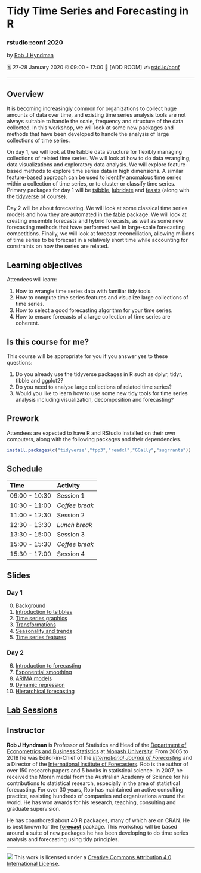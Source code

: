 Tidy Time Series and Forecasting in R
================

### rstudio::conf 2020

by [Rob J Hyndman](https://robjhyndman.com)

:spiral_calendar: 27-28 January 2020
:alarm_clock:     09:00 - 17:00
:hotel:           \[ADD ROOM\]
:writing_hand:    [rstd.io/conf](http://rstd.io/conf)

-----

## Overview

It is becoming increasingly common for organizations to collect huge amounts of data over time, and existing time series analysis tools are not always suitable to handle the scale, frequency and structure of the data collected. In this workshop, we will look at some new packages and methods that have been developed to handle the analysis of large collections of time series.

On day 1, we will look at the tsibble data structure for flexibly managing collections of related time series. We will look at how to do data wrangling, data visualizations and exploratory data analysis. We will explore feature-based methods to explore time series data in high dimensions. A similar feature-based approach can be used to identify anomalous time series within a collection of time series, or to cluster or classify time series. Primary packages for day 1 will be [tsibble](https://cran.r-project.org/package=tsibble), [lubridate](https://cran.r-project.org/package=lubridate) and [feasts](https://cran.r-project.org/package=feasts) (along with the [tidyverse](http://tidyverse.org) of course).

Day 2 will be about forecasting. We will look at some classical time series models and how they are automated in the [fable](https://cran.r-project.org/package=fable) package. We will look at creating ensemble forecasts and hybrid forecasts, as well as some new forecasting methods that have performed well in large-scale forecasting competitions. Finally, we will look at forecast reconciliation, allowing millions of time series to be forecast in a relatively short time while accounting for constraints on how the series are related.

## Learning objectives

Attendees will learn:

1. How to wrangle time series data with familiar tidy tools.
2. How to compute time series features and visualize large collections of time series.
3. How to select a good forecasting algorithm for your time series.
4. How to ensure forecasts of a large collection of time series are coherent.

## Is this course for me?

This course will be appropriate for you if you answer yes to these questions:

1. Do you already use the tidyverse packages in R such as dplyr, tidyr, tibble and ggplot2?
2. Do you need to analyse large collections of related time series?
3. Would you like to learn how to use some new tidy tools for time series analysis including visualization, decomposition and forecasting?

## Prework

Attendees are expected to have R and RStudio installed on their own computers, along with the following packages and their dependencies.

```r
install.packages(c("tidyverse","fpp3","readxl","GGally","sugrrants"))
```

## Schedule

| Time          | Activity         |
| :------------ | :--------------- |
| 09:00 - 10:30 | Session 1        |
| 10:30 - 11:00 | *Coffee break*   |
| 11:00 - 12:30 | Session 2        |
| 12:30 - 13:30 | *Lunch break*    |
| 13:30 - 15:00 | Session 3        |
| 15:00 - 15:30 | *Coffee break*   |
| 15:30 - 17:00 | Session 4        |


## Slides

### Day 1

  0. [Background](https://github.com/rstudio-conf-2020/time-series-forecasting/raw/master/materials/0-intro.pdf)
  1. [Introduction to tsibbles](https://github.com/rstudio-conf-2020/time-series-forecasting/raw/master/materials/1-tsibbles.pdf)
  2. [Time series graphics](https://github.com/rstudio-conf-2020/time-series-forecasting/raw/master/materials/2-graphics.pdf)
  3. [Transformations](https://github.com/rstudio-conf-2020/time-series-forecasting/raw/master/materials/3-transformations.pdf)
  4. [Seasonality and trends](https://github.com/rstudio-conf-2020/time-series-forecasting/raw/master/materials/4-decompositions.pdf)
  5. [Time series features](https://github.com/rstudio-conf-2020/time-series-forecasting/raw/master/materials/5-feasts.pdf)

### Day 2

  6. [Introduction to forecasting](https://github.com/rstudio-conf-2020/time-series-forecasting/raw/master/materials/6-fable.pdf)
  7. [Exponential smoothing](https://github.com/rstudio-conf-2020/time-series-forecasting/raw/master/materials/7-ets.pdf)
  8. [ARIMA models](https://github.com/rstudio-conf-2020/time-series-forecasting/raw/master/materials/8-arima.pdf)
  9. [Dynamic regression](https://github.com/rstudio-conf-2020/time-series-forecasting/raw/master/materials/9-dynamic-regression.pdf)
  10. [Hierarchical forecasting](https://github.com/rstudio-conf-2020/time-series-forecasting/raw/master/materials/10-reconciliation.pdf)

## [Lab Sessions](https://github.com/rstudio-conf-2020/time-series-forecasting/blob/master/Labs.md)

## Instructor

**Rob J Hyndman** is Professor of Statistics and Head of the [Department of Econometrics and Business Statistics](http://business.monash.edu/econometrics-and-business-statistics) at [Monash University](https://www.monash.edu). From 2005 to 2018 he was Editor-in-Chief of the *[International Journal of Forecasting](http://ijf.forecasters.org/)* and a Director of the [International Institute of Forecasters](http://forecasters.org/). Rob is the author of over 150 research papers and 5 books in statistical science. In 2007, he received the Moran medal from the Australian Academy of Science for his contributions to statistical research, especially in the area of statistical forecasting. For over 30 years, Rob has maintained an active consulting practice, assisting hundreds of companies and organizations around the world. He has won awards for his research, teaching, consulting and graduate supervision.

He has coauthored about 40 R packages, many of which are on CRAN. He is best known for the [**forecast**](https://cran.r-project.org/package=forecast) package. This workshop will be based around a suite of new packages he has been developing to do time series analysis and forecasting using tidy principles.

-----

![](https://i.creativecommons.org/l/by/4.0/88x31.png) This work is
licensed under a [Creative Commons Attribution 4.0 International
License](https://creativecommons.org/licenses/by/4.0/).
